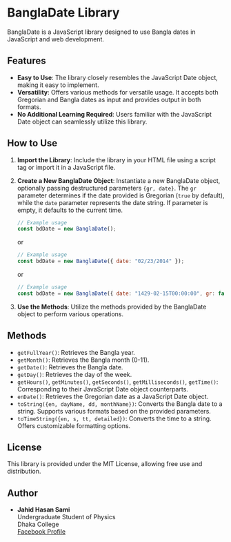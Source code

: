 # BanglaDate Library

BanglaDate is a JavaScript library designed to use Bangla dates in JavaScript and web development.

## Features

- **Easy to Use**: The library closely resembles the JavaScript Date object, making it easy to implement.
- **Versatility**: Offers various methods for versatile usage. It accepts both Gregorian and Bangla dates as input and provides output in both formats.
- **No Additional Learning Required**: Users familiar with the JavaScript Date object can seamlessly utilize this library.

## How to Use

1. **Import the Library**: Include the library in your HTML file using a script tag or import it in a JavaScript file.
2. **Create a New BanglaDate Object**: Instantiate a new BanglaDate object, optionally passing destructured parameters `{gr, date}`. The `gr` parameter determines if the date provided is Gregorian (`true` by default), while the `date` parameter represents the date string. If parameter is empty, it defaults to the current time.

   ```javascript
   // Example usage
   const bdDate = new BanglaDate();
   ```

   or

   ```javascript
   // Example usage
   const bdDate = new BanglaDate({ date: "02/23/2014" });
   ```

   or

   ```javascript
   // Example usage
   const bdDate = new BanglaDate({ date: "1429-02-15T00:00:00", gr: false });
   ```

3. **Use the Methods**: Utilize the methods provided by the BanglaDate object to perform various operations.

## Methods

- `getFullYear()`: Retrieves the Bangla year.
- `getMonth()`: Retrieves the Bangla month (0-11).
- `getDate()`: Retrieves the Bangla date.
- `getDay()`: Retrieves the day of the week.
- `getHours()`, `getMinutes()`, `getSeconds()`, `getMilliseconds()`, `getTime()`: Corresponding to their JavaScript Date object counterparts.
- `enDate()`: Retrieves the Gregorian date as a JavaScript Date object.
- `toString({en, dayName, dd, monthName})`: Converts the Bangla date to a string. Supports various formats based on the provided parameters.
- `toTimeString({en, s, tt, detailed})`: Converts the time to a string. Offers customizable formatting options.

## License

This library is provided under the MIT License, allowing free use and distribution.

## Author

- **Jahid Hasan Sami**  
  Undergraduate Student of Physics  
  Dhaka College  
  [Facebook Profile](https://www.facebook.com/jahiSami)
